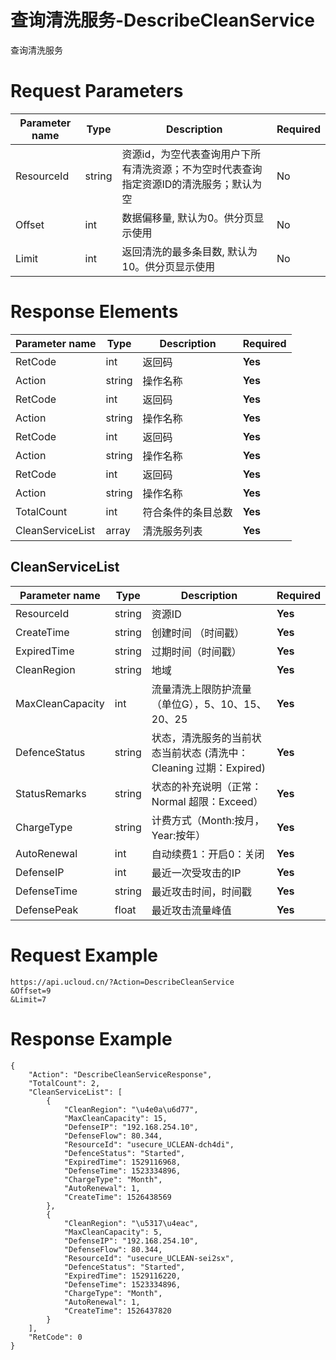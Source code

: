 # 查询清洗服务-DescribeCleanService

查询清洗服务

# Request Parameters
|Parameter name|Type|Description|Required|
|---|---|---|---|
|ResourceId|string|资源id，为空代表查询用户下所有清洗资源；不为空时代表查询指定资源ID的清洗服务；默认为空|No|
|Offset|int|数据偏移量, 默认为0。供分页显示使用|No|
|Limit|int|返回清洗的最多条目数, 默认为10。供分页显示使用|No|

# Response Elements
|Parameter name|Type|Description|Required|
|---|---|---|---|
|RetCode|int|返回码|**Yes**|
|Action|string|操作名称|**Yes**|
|RetCode|int|返回码|**Yes**|
|Action|string|操作名称|**Yes**|
|RetCode|int|返回码|**Yes**|
|Action|string|操作名称|**Yes**|
|RetCode|int|返回码|**Yes**|
|Action|string|操作名称|**Yes**|
|TotalCount|int|符合条件的条目总数|**Yes**|
|CleanServiceList|array|清洗服务列表|**Yes**|

## CleanServiceList
|Parameter name|Type|Description|Required|
|---|---|---|---|
|ResourceId|string|资源ID|**Yes**|
|CreateTime|string|创建时间 （时间戳）|**Yes**|
|ExpiredTime|string|过期时间（时间戳）|**Yes**|
|CleanRegion|string|地域|**Yes**|
|MaxCleanCapacity|int|流量清洗上限防护流量（单位G），5、10、15、20、25|**Yes**|
|DefenceStatus|string|状态，清洗服务的当前状态当前状态 (清洗中：Cleaning  过期：Expired)|**Yes**|
|StatusRemarks|string|状态的补充说明（正常：Normal 超限：Exceed）|**Yes**|
|ChargeType|string|计费方式（Month:按月，Year:按年）|**Yes**|
|AutoRenewal|int|自动续费1：开启0：关闭|**Yes**|
|DefenseIP|int|最近一次受攻击的IP|**Yes**|
|DefenseTime|string|最近攻击时间，时间戳|**Yes**|
|DefensePeak|float|最近攻击流量峰值|**Yes**|

# Request Example
```
https://api.ucloud.cn/?Action=DescribeCleanService
&Offset=9
&Limit=7
```

# Response Example
```
{
    "Action": "DescribeCleanServiceResponse", 
    "TotalCount": 2, 
    "CleanServiceList": [
        {
            "CleanRegion": "\u4e0a\u6d77", 
            "MaxCleanCapacity": 15, 
            "DefenseIP": "192.168.254.10", 
            "DefenseFlow": 80.344, 
            "ResourceId": "usecure_UCLEAN-dch4di", 
            "DefenceStatus": "Started", 
            "ExpiredTime": 1529116968, 
            "DefenseTime": 1523334896, 
            "ChargeType": "Month", 
            "AutoRenewal": 1, 
            "CreateTime": 1526438569
        }, 
        {
            "CleanRegion": "\u5317\u4eac", 
            "MaxCleanCapacity": 5, 
            "DefenseIP": "192.168.254.10", 
            "DefenseFlow": 80.344, 
            "ResourceId": "usecure_UCLEAN-sei2sx", 
            "DefenceStatus": "Started", 
            "ExpiredTime": 1529116220, 
            "DefenseTime": 1523334896, 
            "ChargeType": "Month", 
            "AutoRenewal": 1, 
            "CreateTime": 1526437820
        }
    ], 
    "RetCode": 0
}
```

